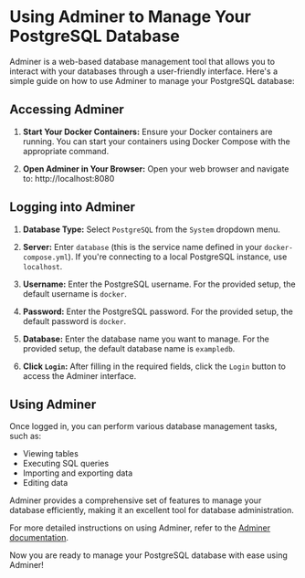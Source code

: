# Using Adminer to Manage Your PostgreSQL Database

Adminer is a web-based database management tool that allows you to interact with your databases through a user-friendly interface. Here's a simple guide on how to use Adminer to manage your PostgreSQL database:

## Accessing Adminer

1. **Start Your Docker Containers:**
   Ensure your Docker containers are running. You can start your containers using Docker Compose with the appropriate command.

2. **Open Adminer in Your Browser:**
   Open your web browser and navigate to: http://localhost:8080


## Logging into Adminer

1. **Database Type:**
Select `PostgreSQL` from the `System` dropdown menu.

2. **Server:**
Enter `database` (this is the service name defined in your `docker-compose.yml`). If you're connecting to a local PostgreSQL instance, use `localhost`.

3. **Username:**
Enter the PostgreSQL username. For the provided setup, the default username is `docker`.

4. **Password:**
Enter the PostgreSQL password. For the provided setup, the default password is `docker`.

5. **Database:**
Enter the database name you want to manage. For the provided setup, the default database name is `exampledb`.

6. **Click `Login`:**
After filling in the required fields, click the `Login` button to access the Adminer interface.

## Using Adminer

Once logged in, you can perform various database management tasks, such as:

- Viewing tables
- Executing SQL queries
- Importing and exporting data
- Editing data

Adminer provides a comprehensive set of features to manage your database efficiently, making it an excellent tool for database administration.

For more detailed instructions on using Adminer, refer to the [Adminer documentation](https://www.adminer.org/docs/).

Now you are ready to manage your PostgreSQL database with ease using Adminer!
